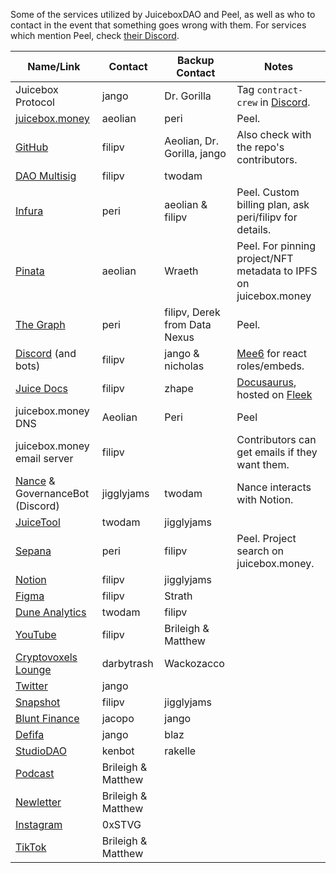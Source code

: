 Some of the services utilized by JuiceboxDAO and Peel, as well as who to contact in the event that something goes wrong with them. For services which mention Peel, check [their Discord](https://discord.gg/7NmqDwGhn2).

| Name/Link                                                                               | Contact            | Backup Contact                | Notes                                                                     |
| --------------------------------------------------------------------------------------- | ------------------ | ----------------------------- | ------------------------------------------------------------------------- |
| Juicebox Protocol                                                                       | jango              | Dr. Gorilla                   | Tag `contract-crew` in [Discord](https://discord.gg/juicebox).            |
| [juicebox.money](https://juicebox.money)                                                | aeolian            | peri                          | Peel.                                                                     |
| [GitHub](https://github.com/jbx-protocol)                                               | filipv             | Aeolian, Dr. Gorilla, jango   | Also check with the repo's contributors.                                  |
| [DAO Multisig](https://app.safe.global/eth:0xAF28bcB48C40dBC86f52D459A6562F658fc94B1e/) | filipv             | twodam                        |                                                                           |
| [Infura](https://infura.io)                                                             | peri               | aeolian & filipv              | Peel. Custom billing plan, ask peri/filipv for details.                   |
| [Pinata](https://www.pinata.cloud/)                                                     | aeolian            | Wraeth                        | Peel. For pinning project/NFT metadata to IPFS on juicebox.money          |
| [The Graph](https://info.juicebox.money/dev/subgraph/)                                  | peri               | filipv, Derek from Data Nexus | Peel.                                                                     |
| [Discord](https://discord.gg/juicebox) (and bots)                                       | filipv             | jango & nicholas              | [Mee6](https://mee6.xyz) for react roles/embeds.                          |
| [Juice Docs](https://info.juicebox.money/)                                              | filipv             | zhape                         | [Docusaurus](https://docusaurus.io/), hosted on [Fleek](https://fleek.co) |
| juicebox.money DNS                                                                      | Aeolian            | Peri                          | Peel                                                                      |
| juicebox.money email server                                                             | filipv             |                               | Contributors can get emails if they want them.                            |
| [Nance](https://juicetool.xyz/nance/juicebox) & GovernanceBot (Discord)                 | jigglyjams         | twodam                        | Nance interacts with Notion.                                              |
| [JuiceTool](https://juicetool.xyz)                                                      | twodam             | jigglyjams                    |                                                                           |
| [Sepana](https://sepana.io/)                                                            | peri               | filipv                        | Peel. Project search on juicebox.money.                                   |
| [Notion](https://juicebox.notion.site/Juicebox-Notion-7b2436cec0c145c88b3efa0376c6dba3) | filipv             | jigglyjams                    |                                                                           |
| [Figma](https://www.figma.com/files/team/933380197444944427/Juicebox-%F0%9F%A7%83)      | filipv             | Strath                        |                                                                           |
| [Dune Analytics](https://dune.com/juicebox)                                             | twodam             | filipv                        |                                                                           |
| [YouTube](https://youtube.com/c/juiceboxdao)                                            | filipv             | Brileigh & Matthew            |                                                                           |
| [Cryptovoxels Lounge](http://juicebox.lexicondevils.xyz/)                               | darbytrash         | Wackozacco                    |                                                                           |
| [Twitter](https://twitter.com/juiceboxETH)                                              | jango              |                               |                                                                           |
| [Snapshot](https://snapshot.org/#/jbdao.eth)                                            | filipv             | jigglyjams                    |                                                                           |
| [Blunt Finance](https://blunt.finance/)                                                 | jacopo             | jango                         |                                                                           |
| [Defifa](https://defifa.net)                                                            | jango              | blaz                          |                                                                           |
| [StudioDAO](https://www.studiodao.xyz/)                                                 | kenbot             | rakelle                       |                                                                           |
| [Podcast](https://anchor.fm/thejuicecast)                                               | Brileigh & Matthew |                               |                                                                           |
| [Newletter](https://juicenews.beehiiv.com)                                              | Brileigh & Matthew |                               |                                                                           |
| [Instagram](https://www.instagram.com/juiceboxeth/)                                     | 0xSTVG             |                               |                                                                           |
| [TikTok](https://www.tiktok.com/@juiceboxeth)                                           | Brileigh & Matthew |                               |                                                                           |
